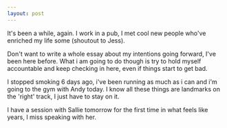 ```yaml
---
layout: post
---
```

It's been a while, again. I work in a pub, I met cool new people who've enriched my life some (shoutout to Jess).

Don't want to write a whole essay about my intentions going forward, I've been here before. What i am going to do though is try to hold myself accountable and keep checking in here, even if things start to get bad. 

I stopped smoking 6 days ago, i've been running as much as i can and i'm going to the gym with Andy today. I know all these things are landmarks on the 'right' track, I just have to stay on it.

I have a session with Sallie tomorrow for the first time in what feels like years, I miss speaking with her.
